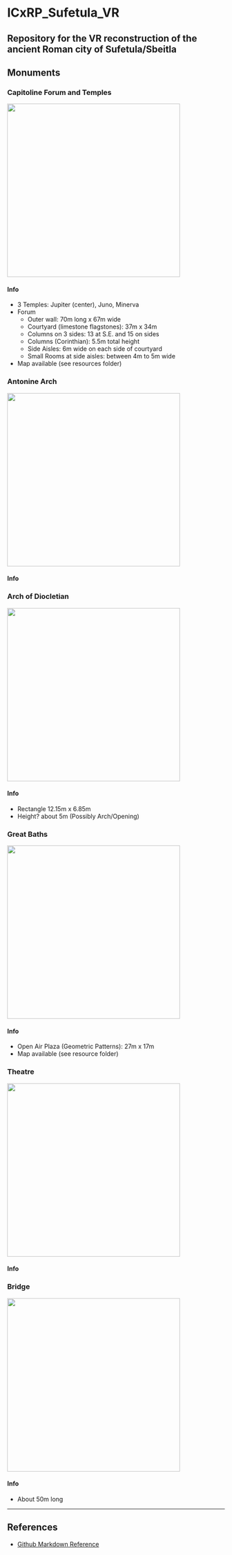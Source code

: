 # ICxRP_Sufetula_VR
Repository for the VR reconstruction of the ancient Roman city of Sufetula/Sbeitla
---
## Monuments
### Capitoline Forum and Temples
<img src="https://user-images.githubusercontent.com/37072912/163248733-4befed96-9601-4678-9778-1aa4a25f020c.jpg" width="400" height="400">

#### Info

* 3 Temples: Jupiter (center), Juno, Minerva
* Forum
  * Outer wall: 70m long x 67m wide
  * Courtyard (limestone flagstones): 37m x 34m
  * Columns on 3 sides: 13 at S.E. and 15 on sides
  * Columns (Corinthian): 5.5m total height
  * Side Aisles: 6m wide on each side of courtyard
  * Small Rooms at side aisles: between 4m to 5m wide
* Map available (see resources folder)

### Antonine Arch
<img src="https://user-images.githubusercontent.com/37072912/163249473-dec331a6-d716-4040-8879-741ad0d084fa.JPG" width="400" height="400">

#### Info

### Arch of Diocletian
<img src="https://user-images.githubusercontent.com/37072912/163249580-97dcd118-8dfa-44f4-b7fd-c3d8f4ecf354.JPG" width="400" height="400">

#### Info
* Rectangle 12.15m x 6.85m
* Height? about 5m (Possibly Arch/Opening)

### Great Baths
<img src="https://user-images.githubusercontent.com/37072912/163249653-d02fbac5-2051-483b-bcbb-84963f86878d.JPG" width="400" height="400">

#### Info
* Open Air Plaza (Geometric Patterns): 27m x 17m
* Map available (see resource folder)

### Theatre
<img src="https://user-images.githubusercontent.com/37072912/163249696-7b2fe15c-7b2d-4e3c-aac1-54dd6511be2d.JPG" width="400" height="400">

#### Info

### Bridge
<img src="https://user-images.githubusercontent.com/37072912/163249753-e9e40c80-3d33-45a0-a164-5fc37cc02130.JPG" width="400" height="400">

#### Info
* About 50m long

---
## References
* [Github Markdown Reference](https://gist.github.com/cuonggt/9b7d08a597b167299f0d)
